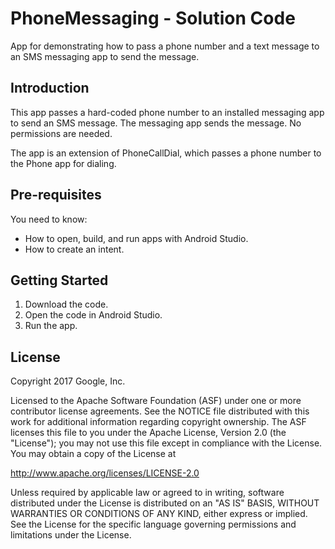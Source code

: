 PhoneMessaging - Solution Code
==============================

App for demonstrating how to pass a phone number
and a text message to an SMS messaging app to send
the message.

Introduction
------------

This app passes a hard-coded phone number to an installed
messaging app to send an SMS message. The messaging app
sends the message. No permissions are needed.

The app is an extension of PhoneCallDial,
which passes a phone number to the Phone app
for dialing.

Pre-requisites
--------------

You need to know:
- How to open, build, and run apps with Android Studio.
- How to create an intent.

Getting Started
---------------

1. Download the code.
2. Open the code in Android Studio.
3. Run the app.


License
-------

Copyright 2017 Google, Inc.

Licensed to the Apache Software Foundation (ASF) under one or more contributor
license agreements.  See the NOTICE file distributed with this work for
additional information regarding copyright ownership.  The ASF licenses this
file to you under the Apache License, Version 2.0 (the "License"); you may not
use this file except in compliance with the License.  You may obtain a copy of
the License at

  http://www.apache.org/licenses/LICENSE-2.0

Unless required by applicable law or agreed to in writing, software
distributed under the License is distributed on an "AS IS" BASIS, WITHOUT
WARRANTIES OR CONDITIONS OF ANY KIND, either express or implied.  See the
License for the specific language governing permissions and limitations under
the License.
